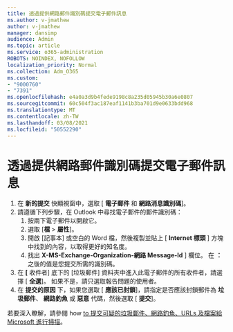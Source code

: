 ```yaml
---
title: 透過提供網路郵件識別碼提交電子郵件訊息
ms.author: v-jmathew
author: v-jmathew
manager: dansimp
audience: Admin
ms.topic: article
ms.service: o365-administration
ROBOTS: NOINDEX, NOFOLLOW
localization_priority: Normal
ms.collection: Adm_O365
ms.custom:
- "9000760"
- "7391"
ms.openlocfilehash: e4a0a3d9b4fede9198c8a235d05945b30a6e0807
ms.sourcegitcommit: 60c504f3ac187eaf1141b3ba701d9e0633bdd968
ms.translationtype: MT
ms.contentlocale: zh-TW
ms.lasthandoff: 03/08/2021
ms.locfileid: "50552290"
---
```

# <a name="submit-an-email-message-by-providing-the-network-message-id"></a>透過提供網路郵件識別碼提交電子郵件訊息

1. 在 **新的提交** 快顯視窗中，選取 [ **電子郵件** 和 **網路消息識別碼**]。
2. 請遵循下列步驟，在 Outlook 中尋找電子郵件的郵件識別碼：
    1. 按兩下電子郵件以開啟它。
    1. 選取 [**檔**  >  **屬性**]。
    1. 開啟 [記事本] 或空白的 Word 檔，然後複製並貼上 [ **Internet 標頭** ] 方塊中找到的內容，以取得更好的知名度。
    1. 找出 **X-MS-Exchange-Organization-網路 Message-Id** ] 欄位。 在 **：** 之後的值是您提交所需的識別碼。
3. 在 **[** 收件者] 底下的 [垃圾郵件] 資料夾中進入此電子郵件的所有收件者，請選擇 [ **全選**]。 如果不是，請只選取報告問題的使用者。
4. 在 **提交的原因** 下，如果您選取 [ **應該已封鎖**]，請指定是否應該封鎖郵件為 **垃圾郵件**、 **網路釣魚** 或 **惡意** 代碼，然後選取 [ **提交**]。

若要深入瞭解，請參閱 how [to 提交可疑的垃圾郵件、網路釣魚、URLs 及檔案給 Microsoft 進行掃描](https://go.microsoft.com/fwlink/?linkid=2101479)。
